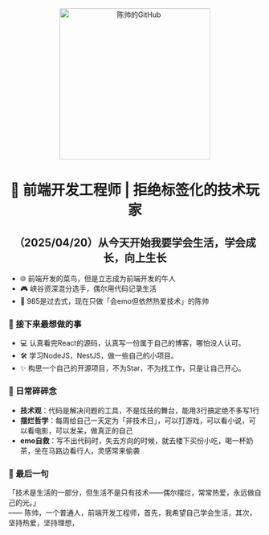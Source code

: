 <!--
![陈帅的GitHub状态](https://github-readme-stats.vercel.app/api?username=your-username&show_icons=true&theme=radical)
![技术栈](https://github-readme-stats.vercel.app/api/top-langs/?username=your-username&layout=compact&theme=vue)
-->

<div align="center">
  <img src="https://img.shields.io/badge/陈帅-PaperPlane-2b6cb0?style=for-the-badge&logo=github&logoColor=white" alt="陈帅的GitHub" width="300"/>
  
  <h1>👋 前端开发工程师 | 拒绝标签化的技术玩家</h1>
  <h2>（2025/04/20）从今天开始我要学会生活，学会成长，向上生长</h2>
</div>

- 🌐 前端开发的菜鸟，但是立志成为前端开发的牛人<br>
- 🎮 峡谷资深混分选手，偶尔用代码记录生活<br>
- 📖 985是过去式，现在只做「会emo但依然热爱技术」的陈帅<br>

### 🌟 接下来最想做的事
- 💻 认真看完React的源码，认真写一份属于自己的博客，哪怕没人认可。
- 🛠️ 学习NodeJS，NestJS，做一些自己的小项目。
- ✨ 构思一个自己的开源项目，不为Star，不为找工作，只是让自己开心。

### 🧩 日常碎碎念 
- **技术观**：代码是解决问题的工具，不是炫技的舞台，能用3行搞定绝不多写1行  
- **摆烂哲学**：每周给自己一天定为「非技术日」，可以打游戏，可以看小说，可以看电影，可以发呆，做真正的自己
- **emo自救**：写不出代码时，失去方向的时候，就去楼下买份小吃，喝一杯奶茶，坐在马路边看行人，灵感常来偷袭

### 🎵 最后一句  
「技术是生活的一部分，但生活不是只有技术——偶尔摆烂，常常热爱，永远做自己的光。」  
—— 陈帅，一个普通人，前端开发工程师，首先，我希望自己学会生活，其次，坚持热爱，坚持理想，
